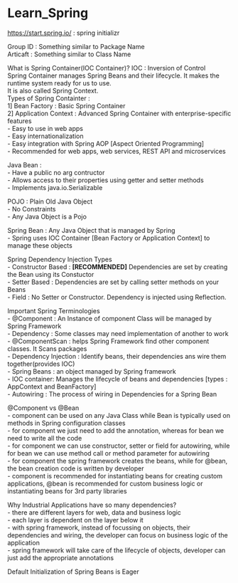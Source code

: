 # Learn_Spring

https://start.spring.io/ : spring initializr

Group ID : Something similar to Package Name \
Articaft : Something similar to Class Name 

What is Spring Container(IOC Container)? IOC : Inversion of Control\
Spring Container manages Spring Beans and their lifecycle. It makes the runtime system ready for us to use.\
It is also called Spring Context.\
 Types of Spring Containter : \
 1] Bean Factory : Basic Spring Container\
 2] Application Context : Advanced Spring Container with enterprise-specific features\
    - Easy to use in web apps\
    - Easy internationalization\
    - Easy integration with Spring AOP [Aspect Oriented Programming]\
    - Recommended for web apps, web services, REST API and microservices 

Java Bean : \
    - Have a public no arg contructor\
    - Allows access to their properties using getter and setter methods\
    - Implements java.io.Serializable

POJO : Plain Old Java Object \
    - No Constraints\
    - Any Java Object is a Pojo

Spring Bean : Any Java Object that is managed by Spring \
    - Spring uses IOC Container [Bean Factory or Application Context] to manage these objects

Spring Dependency Injection Types \
    - Constructor Based : **[RECOMMENDED]** Dependencies are set by creating the Bean using its Constuctor \
    - Setter Based : Dependencies are set by calling setter methods on your Beans \
    - Field : No Setter or Constructor. Dependency is injected using Reflection. 

Important Spring Terminologies \
    - @Component : An Instance of component Class will be managed by Spring Framework \
    - Dependency : Some classes may need implementation of another to work \
    - @ComponentScan : helps Spring Framework find other component classes. It Scans packages \
    - Dependency Injection : Identify beans, their dependencies ans wire them together(provides IOC) \
    - Spring Beans : an object managed by Spring framework \
    - IOC container: Manages the lifecycle of beans and dependencies [types : AppContext and BeanFactory] \
    - Autowiring : The process of wiring in Dependencies for a Spring Bean

@Component vs @Bean \
    - component can be used on any Java Class while Bean is typically used on methods in Spring configuration classes \
    - for component we just need to add the annotation, whereas for bean we need to write all the code \
    - for component we can use constructor, setter or field for autowiring, while for bean we can use method call or method parameter for autowiring \
    - for component the spring framework creates the beans, while for @bean, the bean creation code is written by developer \
    - component is recommended for instantiating beans for creating custom applications, @bean is recommended for custom business logic or instantiating beans for 3rd party libraries 

Why Industrial Applications have so many dependencies? \
    - there are different layers for web, data and business logic \
    - each layer is dependent on the layer below it \
    - with spring framework, instead of focussing on objects, their dependencies and wiring, the developer can focus on business logic of the application \
    - spring framework will take care of the lifecycle of objects, developer can just add the appropriate annotations 

Default Initialization of Spring Beans is Eager








